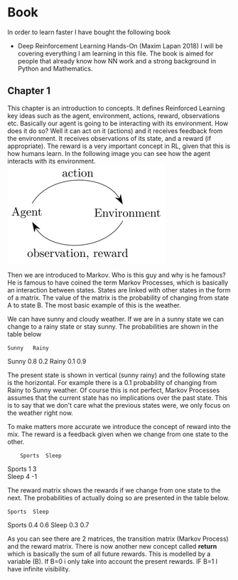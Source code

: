 # Book

In order to learn faster I have bought the following book
- Deep Reinforcement Learning Hands-On (Maxim Lapan 2018)
I will be covering everything I am learning in this file. The book is aimed for people that already know how NN work and a strong background in Python and Mathematics.

## Chapter 1
This chapter is an introduction to concepts.
It defines Reinforced Learning key ideas such as the agent, environment, actions, reward, observations etc.
Basically our agent is going to be interacting with its environment. How does it do so? Well it can act on it (actions) and it receives feedback from the environment. It receives observations of its state, and a reward (if appropriate). The reward is a very important concept in RL, given that this is how humans learn. In the following image you can see how the agent interacts with its environment.  
![Agent interacting with the environment](photos/agent_environment.svg)

Then we are introduced to Markov. Who is this guy and why is he famous? He is famous to have coined the term Markov Processes, which is basically an interaction between states. States are linked with other states in the form of a matrix. The value of the matrix is the probability of changing from state A to state B. The most basic example of this is the weather. 

We can have sunny and cloudy weather. If we are in a sunny state we can change to a rainy state or stay sunny. The probabilities are shown in the table below

	Sunny	Rainy
Sunny	0.8	0.2
Rainy	0.1	0.9

The present state is shown in vertical (sunny rainy) and the following state is the horizontal. For example there is a 0.1 probability of changing from Rainy to Sunny weather. Of course this is not perfect, Markov Processes assumes that the current state has no implications over the past state. This is to say that we don't care what the previous states were, we only focus on the weather right now.

To make matters more accurate we introduce the concept of reward into the mix. The reward is a feedback given when we change from one state to the other.

        Sports	Sleep
Sports	1	3	
Sleep	4	-1

The reward matrix shows the rewards if we change from one state to the next. The probabilities of actually doing so are presented in the table below.

	Sports	Sleep
Sports	0.4	0.6
Sleep	0.3	0.7

As you can see there are 2 matrices, the transition matrix (Markov Process) and the reward matrix. There is now another new concept called **return** which is basically the sum of all future rewards. This is modelled by a variable (B). If B=0 i only take into account the present rewards. IF B=1 I have infinite visibility.
